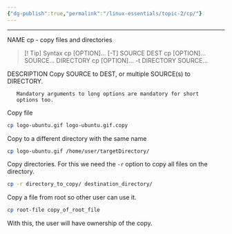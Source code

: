 ```yaml
---
{"dg-publish":true,"permalink":"/linux-essentials/topic-2/cp/"}
---
```


---
NAME
       cp - copy files and directories


> [! Tip] Syntax
       cp [OPTION]... [-T] SOURCE DEST
       cp [OPTION]... SOURCE... DIRECTORY
       cp [OPTION]... -t DIRECTORY SOURCE...

DESCRIPTION
       Copy SOURCE to DEST, or multiple SOURCE(s) to DIRECTORY.

       Mandatory arguments to long options are mandatory for short
       options too.

Copy file
```bash
cp logo-ubuntu.gif logo-ubuntu.gif.copy
```

Copy to a different directory with the same name
```bash
cp logo-ubuntu.gif /home/user/targetDirectory/
```

Copy directories. For this we need the `-r` option to copy all files on the directory.
```bash
cp -r directory_to_copy/ destination_directory/
```

Copy a file from root so other user can use it.
```bash
cp root-file copy_of_root_file
```
With this, the user will have ownership of the copy.